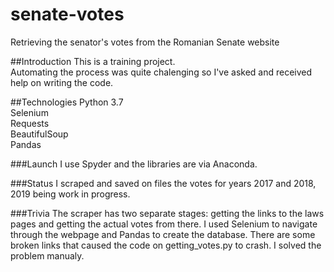 # senate-votes
Retrieving the senator's votes from the Romanian Senate website

##Introduction 
This is a training project. \
Automating the process was quite chalenging so I've asked and received help on writing the code.

##Technologies 
Python 3.7 \
Selenium \
Requests \
BeautifulSoup \
Pandas 

###Launch 
I use Spyder and the libraries are via Anaconda.

###Status 
I scraped and saved on files the votes for years 2017 and 2018, 2019 being work in progress. 

###Trivia 
The scraper has two separate stages: getting the links to the laws pages and getting the actual votes from there. I used Selenium to navigate through the webpage and Pandas to create the database. There are some broken links that caused the code on getting_votes.py to crash. I solved the problem manualy.
